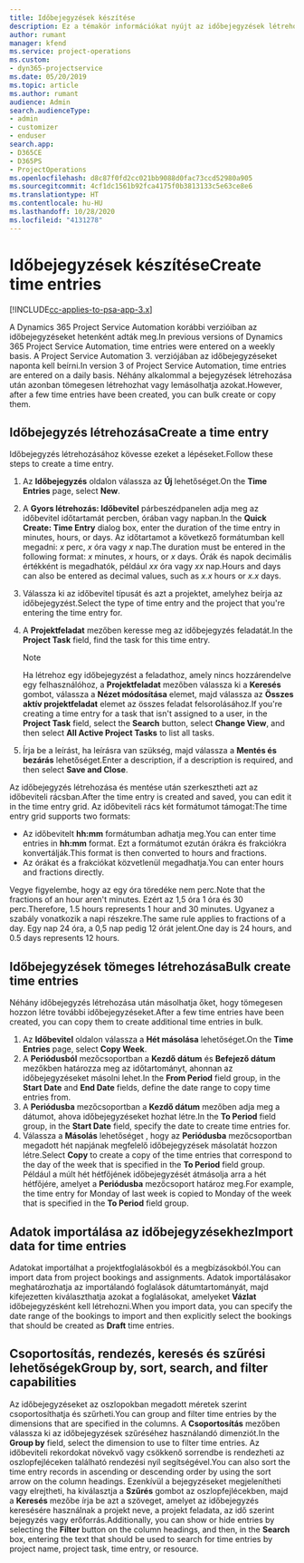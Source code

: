 ```yaml
---
title: Időbejegyzések készítése
description: Ez a témakör információkat nyújt az időbejegyzések létrehozásáról.
author: rumant
manager: kfend
ms.service: project-operations
ms.custom:
- dyn365-projectservice
ms.date: 05/20/2019
ms.topic: article
ms.author: rumant
audience: Admin
search.audienceType:
- admin
- customizer
- enduser
search.app:
- D365CE
- D365PS
- ProjectOperations
ms.openlocfilehash: d8c87f0fd2cc021bb9088d0fac73ccd52980a905
ms.sourcegitcommit: 4cf1dc1561b92fca4175f0b3813133c5e63ce8e6
ms.translationtype: HT
ms.contentlocale: hu-HU
ms.lasthandoff: 10/28/2020
ms.locfileid: "4131278"
---
```

# <a name="create-time-entries"></a><span data-ttu-id="997eb-103">Időbejegyzések készítése</span><span class="sxs-lookup"><span data-stu-id="997eb-103">Create time entries</span></span>

[!INCLUDE[cc-applies-to-psa-app-3.x](../includes/cc-applies-to-psa-app-3x.md)]

<span data-ttu-id="997eb-104">A Dynamics 365 Project Service Automation korábbi verzióiban az időbejegyzéseket hetenként adták meg.</span><span class="sxs-lookup"><span data-stu-id="997eb-104">In previous versions of Dynamics 365 Project Service Automation, time entries were entered on a weekly basis.</span></span> <span data-ttu-id="997eb-105">A Project Service Automation 3. verziójában az időbejegyzéseket naponta kell beírni.</span><span class="sxs-lookup"><span data-stu-id="997eb-105">In version 3 of Project Service Automation, time entries are entered on a daily basis.</span></span> <span data-ttu-id="997eb-106">Néhány alkalommal a bejegyzések létrehozása után azonban tömegesen létrehozhat vagy lemásolhatja azokat.</span><span class="sxs-lookup"><span data-stu-id="997eb-106">However, after a few time entries have been created, you can bulk create or copy them.</span></span>

## <a name="create-a-time-entry"></a><span data-ttu-id="997eb-107">Időbejegyzés létrehozása</span><span class="sxs-lookup"><span data-stu-id="997eb-107">Create a time entry</span></span>

<span data-ttu-id="997eb-108">Időbejegyzés létrehozásához kövesse ezeket a lépéseket.</span><span class="sxs-lookup"><span data-stu-id="997eb-108">Follow these steps to create a time entry.</span></span>

1. <span data-ttu-id="997eb-109">Az **Időbejegyzés** oldalon válassza az **Új** lehetőséget.</span><span class="sxs-lookup"><span data-stu-id="997eb-109">On the **Time Entries** page, select **New**.</span></span>
2. <span data-ttu-id="997eb-110">A **Gyors létrehozás: Időbevitel** párbeszédpanelen adja meg az időbevitel időtartamát percben, órában vagy napban.</span><span class="sxs-lookup"><span data-stu-id="997eb-110">In the **Quick Create: Time Entry** dialog box, enter the duration of the time entry in minutes, hours, or days.</span></span> <span data-ttu-id="997eb-111">Az időtartamot a következő formátumban kell megadni: *x* perc, *x* óra vagy *x* nap.</span><span class="sxs-lookup"><span data-stu-id="997eb-111">The duration must be entered in the following format: *x* minutes, *x* hours, or *x* days.</span></span> <span data-ttu-id="997eb-112">Órák és napok decimális értékként is megadhatók, például *xx* óra vagy *xx* nap.</span><span class="sxs-lookup"><span data-stu-id="997eb-112">Hours and days can also be entered as decimal values, such as *x.x* hours or *x.x* days.</span></span>
3. <span data-ttu-id="997eb-113">Válassza ki az időbevitel típusát és azt a projektet, amelyhez beírja az időbejegyzést.</span><span class="sxs-lookup"><span data-stu-id="997eb-113">Select the type of time entry and the project that you're entering the time entry for.</span></span>
4. <span data-ttu-id="997eb-114">A **Projektfeladat** mezőben keresse meg az időbejegyzés feladatát.</span><span class="sxs-lookup"><span data-stu-id="997eb-114">In the **Project Task** field, find the task for this time entry.</span></span>

    > [!NOTE]
    > <span data-ttu-id="997eb-115">Ha létrehoz egy időbejegyzést a feladathoz, amely nincs hozzárendelve egy felhasználóhoz, a **Projektfeladat** mezőben válassza ki a **Keresés** gombot, válassza a **Nézet módosítása** elemet, majd válassza az **Összes aktív projektfeladat** elemet az összes feladat felsorolásához.</span><span class="sxs-lookup"><span data-stu-id="997eb-115">If you're creating a time entry for a task that isn't assigned to a user, in the **Project Task** field, select the **Search** button, select **Change View**, and then select **All Active Project Tasks** to list all tasks.</span></span>

5. <span data-ttu-id="997eb-116">Írja be a leírást, ha leírásra van szükség, majd válassza a **Mentés és bezárás** lehetőséget.</span><span class="sxs-lookup"><span data-stu-id="997eb-116">Enter a description, if a description is required, and then select **Save and Close**.</span></span>

<span data-ttu-id="997eb-117">Az időbejegyzés létrehozása és mentése után szerkesztheti azt az időbeviteli rácsban.</span><span class="sxs-lookup"><span data-stu-id="997eb-117">After the time entry is created and saved, you can edit it in the time entry grid.</span></span> <span data-ttu-id="997eb-118">Az időbeviteli rács két formátumot támogat:</span><span class="sxs-lookup"><span data-stu-id="997eb-118">The time entry grid supports two formats:</span></span>

- <span data-ttu-id="997eb-119">Az időbevitelt **hh:mm** formátumban adhatja meg.</span><span class="sxs-lookup"><span data-stu-id="997eb-119">You can enter time entries in **hh:mm** format.</span></span> <span data-ttu-id="997eb-120">Ezt a formátumot ezután órákra és frakciókra konvertálják.</span><span class="sxs-lookup"><span data-stu-id="997eb-120">This format is then converted to hours and fractions.</span></span>
- <span data-ttu-id="997eb-121">Az órákat és a frakciókat közvetlenül megadhatja.</span><span class="sxs-lookup"><span data-stu-id="997eb-121">You can enter hours and fractions directly.</span></span>

<span data-ttu-id="997eb-122">Vegye figyelembe, hogy az egy óra töredéke nem perc.</span><span class="sxs-lookup"><span data-stu-id="997eb-122">Note that the fractions of an hour aren't minutes.</span></span> <span data-ttu-id="997eb-123">Ezért az 1,5 óra 1 óra és 30 perc.</span><span class="sxs-lookup"><span data-stu-id="997eb-123">Therefore, 1.5 hours represents 1 hour and 30 minutes.</span></span> <span data-ttu-id="997eb-124">Ugyanez a szabály vonatkozik a napi részekre.</span><span class="sxs-lookup"><span data-stu-id="997eb-124">The same rule applies to fractions of a day.</span></span> <span data-ttu-id="997eb-125">Egy nap 24 óra, a 0,5 nap pedig 12 órát jelent.</span><span class="sxs-lookup"><span data-stu-id="997eb-125">One day is 24 hours, and 0.5 days represents 12 hours.</span></span>

## <a name="bulk-create-time-entries"></a><span data-ttu-id="997eb-126">Időbejegyzések tömeges létrehozása</span><span class="sxs-lookup"><span data-stu-id="997eb-126">Bulk create time entries</span></span>

<span data-ttu-id="997eb-127">Néhány időbejegyzés létrehozása után másolhatja őket, hogy tömegesen hozzon létre további időbejegyzéseket.</span><span class="sxs-lookup"><span data-stu-id="997eb-127">After a few time entries have been created, you can copy them to create additional time entries in bulk.</span></span>

1. <span data-ttu-id="997eb-128">Az **Időbevitel** oldalon válassza a **Hét másolása** lehetőséget.</span><span class="sxs-lookup"><span data-stu-id="997eb-128">On the **Time Entries** page, select **Copy Week**.</span></span>
2. <span data-ttu-id="997eb-129">A **Periódusból** mezőcsoportban a **Kezdő dátum** és **Befejező dátum** mezőkben határozza meg az időtartományt, ahonnan az időbejegyzéseket másolni lehet.</span><span class="sxs-lookup"><span data-stu-id="997eb-129">In the **From Period** field group, in the **Start Date** and **End Date** fields, define the date range to copy time entries from.</span></span>
3. <span data-ttu-id="997eb-130">A **Periódusba** mezőcsoportban a **Kezdő dátum** mezőben adja meg a dátumot, ahova időbejegyzéseket hozhat létre.</span><span class="sxs-lookup"><span data-stu-id="997eb-130">In the **To Period** field group, in the **Start Date** field, specify the date to create time entries for.</span></span>
4. <span data-ttu-id="997eb-131">Válassza a **Másolás** lehetőséget , hogy az **Periódusba** mezőcsoportban megadott hét napjának megfelelő időbejegyzések másolatát hozzon létre.</span><span class="sxs-lookup"><span data-stu-id="997eb-131">Select **Copy** to create a copy of the time entries that correspond to the day of the week that is specified in the **To Period** field group.</span></span> <span data-ttu-id="997eb-132">Például a múlt hét hétfőjének időbejegyzését átmásolja arra a hét hétfőjére, amelyet a **Periódusba** mezőcsoport határoz meg.</span><span class="sxs-lookup"><span data-stu-id="997eb-132">For example, the time entry for Monday of last week is copied to Monday of the week that is specified in the **To Period** field group.</span></span>

## <a name="import-data-for-time-entries"></a><span data-ttu-id="997eb-133">Adatok importálása az időbejegyzésekhez</span><span class="sxs-lookup"><span data-stu-id="997eb-133">Import data for time entries</span></span>

<span data-ttu-id="997eb-134">Adatokat importálhat a projektfoglalásokból és a megbízásokból.</span><span class="sxs-lookup"><span data-stu-id="997eb-134">You can import data from project bookings and assignments.</span></span> <span data-ttu-id="997eb-135">Adatok importálásakor meghatározhatja az importálandó foglalások dátumtartományát, majd kifejezetten kiválaszthatja azokat a foglalásokat, amelyeket **Vázlat** időbejegyzésként kell létrehozni.</span><span class="sxs-lookup"><span data-stu-id="997eb-135">When you import data, you can specify the date range of the bookings to import and then explicitly select the bookings that should be created as **Draft** time entries.</span></span>

## <a name="group-by-sort-search-and-filter-capabilities"></a><span data-ttu-id="997eb-136">Csoportosítás, rendezés, keresés és szűrési lehetőségek</span><span class="sxs-lookup"><span data-stu-id="997eb-136">Group by, sort, search, and filter capabilities</span></span>

<span data-ttu-id="997eb-137">Az időbejegyzéseket az oszlopokban megadott méretek szerint csoportosíthatja és szűrheti.</span><span class="sxs-lookup"><span data-stu-id="997eb-137">You can group and filter time entries by the dimensions that are specified in the columns.</span></span> <span data-ttu-id="997eb-138">A **Csoportosítás** mezőben válassza ki az időbejegyzések szűréséhez használandó dimenziót.</span><span class="sxs-lookup"><span data-stu-id="997eb-138">In the **Group by** field, select the dimension to use to filter time entries.</span></span> <span data-ttu-id="997eb-139">Az időbeviteli rekordokat növekvő vagy csökkenő sorrendbe is rendezheti az oszlopfejléceken található rendezési nyíl segítségével.</span><span class="sxs-lookup"><span data-stu-id="997eb-139">You can also sort the time entry records in ascending or descending order by using the sort arrow on the column headings.</span></span> <span data-ttu-id="997eb-140">Ezenkívül a bejegyzéseket megjelenítheti vagy elrejtheti, ha kiválasztja a **Szűrés** gombot az oszlopfejlécekben, majd a **Keresés** mezőbe írja be azt a szöveget, amelyet az időbejegyzés keresésére használnak a projekt neve, a projekt feladata, az idő szerint bejegyzés vagy erőforrás.</span><span class="sxs-lookup"><span data-stu-id="997eb-140">Additionally, you can show or hide entries by selecting the **Filter** button on the column headings, and then, in the **Search** box, entering the text that should be used to search for time entries by project name, project task, time entry, or resource.</span></span>
